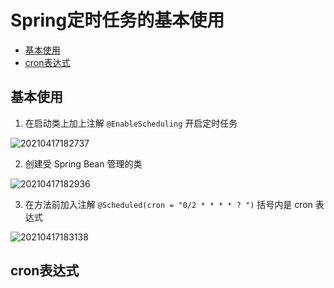 # Spring定时任务的基本使用

<!-- TOC -->

- [基本使用](#基本使用)
- [cron表达式](#cron表达式)

<!-- /TOC -->

## 基本使用

1. 在启动类上加上注解 `@EnableScheduling` 开启定时任务

![20210417182737](https://cdn.jsdelivr.net/gh/leiyu1997/ImageHostingService@master/resources/blogs/20210417182737.png)

2. 创建受 Spring Bean 管理的类 

![20210417182936](https://cdn.jsdelivr.net/gh/leiyu1997/ImageHostingService@master/resources/blogs/20210417182936.png)

3. 在方法前加入注解 `@Scheduled(cron = "0/2 * * * * ? ")` 括号内是 cron 表达式

![20210417183138](https://cdn.jsdelivr.net/gh/leiyu1997/ImageHostingService@master/resources/blogs/20210417183138.png)

## cron表达式

